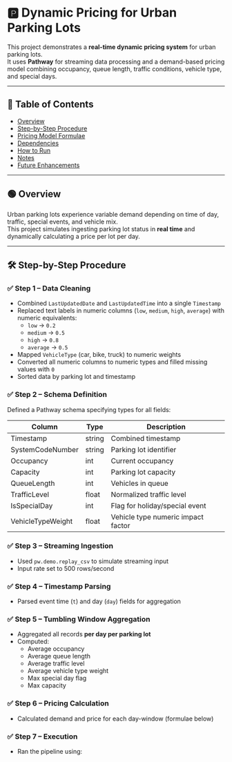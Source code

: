 # 🅿️ Dynamic Pricing for Urban Parking Lots

This project demonstrates a **real-time dynamic pricing system** for urban parking lots.  
It uses **Pathway** for streaming data processing and a demand-based pricing model combining occupancy, queue length, traffic conditions, vehicle type, and special days.

---

## 📘 Table of Contents

- [Overview](#overview)
- [Step-by-Step Procedure](#step-by-step-procedure)
- [Pricing Model Formulae](#pricing-model-formulae)
- [Dependencies](#dependencies)
- [How to Run](#how-to-run)
- [Notes](#notes)
- [Future Enhancements](#future-enhancements)

---

## 🟢 Overview

Urban parking lots experience variable demand depending on time of day, traffic, special events, and vehicle mix.  
This project simulates ingesting parking lot status in **real time** and dynamically calculating a price per lot per day.

---

## 🛠 Step-by-Step Procedure

### ✅ **Step 1 – Data Cleaning**
- Combined `LastUpdatedDate` and `LastUpdatedTime` into a single `Timestamp`
- Replaced text labels in numeric columns (`low`, `medium`, `high`, `average`) with numeric equivalents:
  - `low` → `0.2`
  - `medium` → `0.5`
  - `high` → `0.8`
  - `average` → `0.5`
- Mapped `VehicleType` (car, bike, truck) to numeric weights
- Converted all numeric columns to numeric types and filled missing values with `0`
- Sorted data by parking lot and timestamp

### ✅ **Step 2 – Schema Definition**
Defined a Pathway schema specifying types for all fields:

| Column             | Type   | Description                            |
|---------------------|--------|----------------------------------------|
| Timestamp           | string | Combined timestamp                     |
| SystemCodeNumber    | string | Parking lot identifier                 |
| Occupancy           | int    | Current occupancy                      |
| Capacity            | int    | Parking lot capacity                   |
| QueueLength         | int    | Vehicles in queue                      |
| TrafficLevel        | float  | Normalized traffic level               |
| IsSpecialDay        | int    | Flag for holiday/special event         |
| VehicleTypeWeight   | float  | Vehicle type numeric impact factor     |

### ✅ **Step 3 – Streaming Ingestion**
- Used `pw.demo.replay_csv` to simulate streaming input
- Input rate set to 500 rows/second

### ✅ **Step 4 – Timestamp Parsing**
- Parsed event time (`t`) and day (`day`) fields for aggregation

### ✅ **Step 5 – Tumbling Window Aggregation**
- Aggregated all records **per day per parking lot**
- Computed:
  - Average occupancy
  - Average queue length
  - Average traffic level
  - Average vehicle type weight
  - Max special day flag
  - Max capacity

### ✅ **Step 6 – Pricing Calculation**
- Calculated demand and price for each day-window (formulae below)

### ✅ **Step 7 – Execution**
- Ran the pipeline using:

